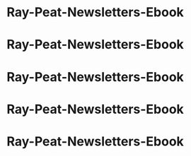 # Ray-Peat-Newsletters-Ebook
# Ray-Peat-Newsletters-Ebook
# Ray-Peat-Newsletters-Ebook
# Ray-Peat-Newsletters-Ebook
# Ray-Peat-Newsletters-Ebook
